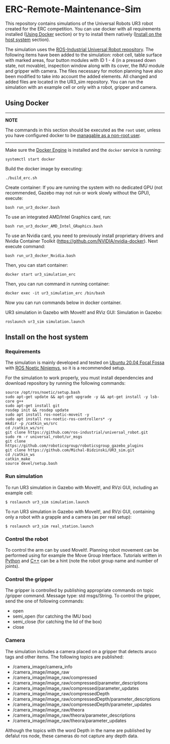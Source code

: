# ERC-Remote-Maintenance-Sim

This repository contains simulations of the Universal Robots UR3 robot created for the ERC competition. You can use docker with all requirements installed  ([Using Docker](#using-docker) section) or try to install them natively ([Install on the host system](#install-on-the-host-system) section).

The simulation uses the [ROS-Industrial Universal Robot repository](https://github.com/ros-industrial/universal_robot). The following items have been added to the simulation: robot cell, table surface with marked areas, four button modules with ID 1 - 4 (in a pressed down state, not movable), inspection window along with its cover, the IMU module and gripper with camera. The files necessary for motion planning have also been modified to take into account the added elements. All changed and added files are located in the UR3_sim repository. You can run the simulation with an example cell or only with a robot, gripper and camera.

## Using Docker

---
**NOTE**

The commands in this section should be executed as the `root` user, unless you have configured docker to be [managable as a non-root user](https://docs.docker.com/engine/install/linux-postinstall/).

---

Make sure the [Docker Engine](https://docs.docker.com/engine/install/#server) is installed and the `docker` service is running:
```
systemctl start docker
```
Build the docker image by executing:
```
./build_erc.sh 
```
Create container:
If you are running the system with no dedicated GPU (not recommended, Gazebo may not run or work slowly without the GPU), execute:
```
bash run_ur3_docker.bash
```
To use an integrated AMD/Intel Graphics card, run:
```
bash run_ur3_docker_AMD_Intel_GRaphics.bash
```
To use an Nvidia card, you need to previously install proprietary drivers and Nvidia Container Toolkit (https://github.com/NVIDIA/nvidia-docker). Next execute command:
``` 
bash run_ur3_docker_Nvidia.bash
```
Then, you can start container:
```
docker start ur3_simulation_erc
```
Then, you can run command in running container:
```
docker exec -it ur3_simulation_erc /bin/bash
```

Now you can run commands below in docker container.

UR3 simulation in Gazebo with MoveIt! and RViz GUI:
Simulation in Gazebo:
```
roslaunch ur3_sim simulation.launch 
```
## Install on the host system

### Requirements

The simulation is mainly developed and tested on [Ubuntu 20.04 Focal Fossa](https://releases.ubuntu.com/20.04/) with [ROS Noetic Ninjemys](http://wiki.ros.org/noetic/Installation/Ubuntu), so it is a recommended setup. 

For the simulation to work properly, you must install dependencies and download repository by running the following commands: 
``` 
source /opt/ros/noetic/setup.bash
sudo apt-get update && apt-get upgrade -y && apt-get install -y lsb-core g++
sudo apt-get install git
rosdep init && rosdep update
sudo apt install ros-noetic-moveit -y
sudo apt install ros-noetic-ros-controllers* -y
mkdir -p /catkin_ws/src
cd /catkin_ws/src
git clone https://github.com/ros-industrial/universal_robot.git
sudo rm -r universal_robot/ur_msgs
git clone https://github.com/roboticsgroup/roboticsgroup_gazebo_plugins
git clone https://github.com/Michal-Bidzinski/UR3_sim.git
cd /catkin_ws
catkin_make
source devel/setup.bash
```
### Run simulation
To run UR3 simulation in Gazebo with MoveIt!, and RVzi GUI, including an example cell:
```
$ roslaunch ur3_sim simulation.launch 
```
To run UR3 simulation in Gazebo with MoveIt!, and RVzi GUI, containing only a robot with a grapple and a camera (as per real setup):
```
$ roslaunch ur3_sim real_station.launch 
```

### Control the robot
To control the arm can by used MoveIt!. Planning robot movement can be performed using for example the Move Group Interface. Tutorials written in [Python](https://github.com/ros-planning/moveit_tutorials/blob/master/doc/move_group_python_interface/scripts/move_group_python_interface_tutorial.py) and [C++](https://github.com/ros-planning/moveit_tutorials/blob/master/doc/move_group_interface/src/move_group_interface_tutorial.cpp) can be a hint (note the robot group name and number of joints).


### Control the gripper
The gripper is controlled by publishing appropriate commands on topic /gripper command. Message type: std msgs/String. To control the gripper, send the one of following commands:
- open
- semi_open (for catching the IMU box)
- semi_close (for catching the lid of the box)
- close

### Camera
The simulation includes a camera placed on a gripper that detects aruco tags and other items. 
The following topics are published:
- /camera\_image/camera\_info
- /camera\_image/image\_raw
- /camera\_image/image\_raw/compressed
- /camera\_image/image\_raw/compressed/parameter\_descriptions
- /camera\_image/image\_raw/compressed/parameter\_updates
- /camera\_image/image\_raw/compressedDepth
- /camera\_image/image\_raw/compressedDepth/parameter\_descriptions
- /camera\_image/image\_raw/compressedDepth/parameter\_updates
- /camera\_image/image\_raw/theora
- /camera\_image/image\_raw/theora/parameter\_descriptions
- /camera\_image/image\_raw/theora/parameter\_updates

Although the topics with the word Depth in the name are published by defalut ros node,
these cameras do not capture any depth data.
